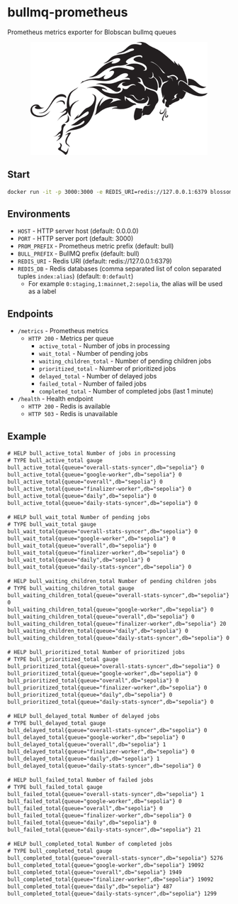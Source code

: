 # bullmq-prometheus

Prometheus metrics exporter for Blobscan bullmq queues

<p align="center">
  <img src="./media/splash.png" width="400" />
<p>

## Start

```bash
docker run -it -p 3000:3000 -e REDIS_URI=redis://127.0.0.1:6379 blossomlabs/bullmq-prometheus
```

## Environments

- `HOST` - HTTP server host (default: 0.0.0.0)
- `PORT` - HTTP server port (default: 3000)
- `PROM_PREFIX` - Prometheus metric prefix (default: bull)
- `BULL_PREFIX` - BullMQ prefix (default: bull)
- `REDIS_URI` - Redis URI (default: redis://127.0.0.1:6379)
- `REDIS_DB` - Redis databases (comma separated list of colon separated tuples `index:alias`) (default: `0:default`)
  - For example `0:staging,1:mainnet,2:sepolia`, the alias will be used as a label

## Endpoints

- `/metrics` - Prometheus metrics
  - `HTTP 200` - Metrics per queue
    - `active_total` - Number of jobs in processing
    - `wait_total` - Number of pending jobs
    - `waiting_children_total` - Number of pending children jobs
    - `prioritized_total` - Number of prioritized jobs
    - `delayed_total` - Number of delayed jobs
    - `failed_total` - Number of failed jobs
    - `completed_total` - Number of completed jobs (last 1 minute)
- `/health` - Health endpoint
  - `HTTP 200` - Redis is available
  - `HTTP 503` - Redis is unavailable

## Example

```
# HELP bull_active_total Number of jobs in processing
# TYPE bull_active_total gauge
bull_active_total{queue="overall-stats-syncer",db="sepolia"} 0
bull_active_total{queue="google-worker",db="sepolia"} 0
bull_active_total{queue="overall",db="sepolia"} 0
bull_active_total{queue="finalizer-worker",db="sepolia"} 0
bull_active_total{queue="daily",db="sepolia"} 0
bull_active_total{queue="daily-stats-syncer",db="sepolia"} 0

# HELP bull_wait_total Number of pending jobs
# TYPE bull_wait_total gauge
bull_wait_total{queue="overall-stats-syncer",db="sepolia"} 0
bull_wait_total{queue="google-worker",db="sepolia"} 0
bull_wait_total{queue="overall",db="sepolia"} 0
bull_wait_total{queue="finalizer-worker",db="sepolia"} 0
bull_wait_total{queue="daily",db="sepolia"} 0
bull_wait_total{queue="daily-stats-syncer",db="sepolia"} 0

# HELP bull_waiting_children_total Number of pending children jobs
# TYPE bull_waiting_children_total gauge
bull_waiting_children_total{queue="overall-stats-syncer",db="sepolia"} 0
bull_waiting_children_total{queue="google-worker",db="sepolia"} 0
bull_waiting_children_total{queue="overall",db="sepolia"} 0
bull_waiting_children_total{queue="finalizer-worker",db="sepolia"} 20
bull_waiting_children_total{queue="daily",db="sepolia"} 0
bull_waiting_children_total{queue="daily-stats-syncer",db="sepolia"} 0

# HELP bull_prioritized_total Number of prioritized jobs
# TYPE bull_prioritized_total gauge
bull_prioritized_total{queue="overall-stats-syncer",db="sepolia"} 0
bull_prioritized_total{queue="google-worker",db="sepolia"} 0
bull_prioritized_total{queue="overall",db="sepolia"} 0
bull_prioritized_total{queue="finalizer-worker",db="sepolia"} 0
bull_prioritized_total{queue="daily",db="sepolia"} 0
bull_prioritized_total{queue="daily-stats-syncer",db="sepolia"} 0

# HELP bull_delayed_total Number of delayed jobs
# TYPE bull_delayed_total gauge
bull_delayed_total{queue="overall-stats-syncer",db="sepolia"} 0
bull_delayed_total{queue="google-worker",db="sepolia"} 0
bull_delayed_total{queue="overall",db="sepolia"} 1
bull_delayed_total{queue="finalizer-worker",db="sepolia"} 0
bull_delayed_total{queue="daily",db="sepolia"} 1
bull_delayed_total{queue="daily-stats-syncer",db="sepolia"} 0

# HELP bull_failed_total Number of failed jobs
# TYPE bull_failed_total gauge
bull_failed_total{queue="overall-stats-syncer",db="sepolia"} 1
bull_failed_total{queue="google-worker",db="sepolia"} 0
bull_failed_total{queue="overall",db="sepolia"} 0
bull_failed_total{queue="finalizer-worker",db="sepolia"} 0
bull_failed_total{queue="daily",db="sepolia"} 0
bull_failed_total{queue="daily-stats-syncer",db="sepolia"} 21

# HELP bull_completed_total Number of completed jobs
# TYPE bull_completed_total gauge
bull_completed_total{queue="overall-stats-syncer",db="sepolia"} 5276
bull_completed_total{queue="google-worker",db="sepolia"} 19092
bull_completed_total{queue="overall",db="sepolia"} 1949
bull_completed_total{queue="finalizer-worker",db="sepolia"} 19092
bull_completed_total{queue="daily",db="sepolia"} 487
bull_completed_total{queue="daily-stats-syncer",db="sepolia"} 1299
```

